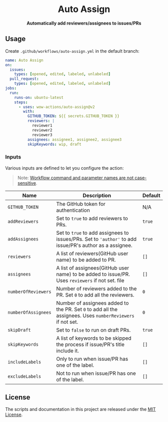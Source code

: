 <h1 align="center">Auto Assign</h1>
<p align="center"><strong>Automatically add reviewers/assignees to issues/PRs</strong></p>

## Usage

Create `.github/workflows/auto-assign.yml` in the default branch:

```yaml
name: Auto Assign
on:
  issues:
    types: [opened, edited, labeled, unlabeled]
  pull_request:
    types: [opened, edited, labeled, unlabeled]
jobs:
  run:
    runs-on: ubuntu-latest
    steps:
      - uses: wow-actions/auto-assign@v2
        with:
          GITHUB_TOKEN: ${{ secrets.GITHUB_TOKEN }}
          reviewers: |
            reviewer1
            reviewer2
            reviewer3
          assignees: assignee1, assignee2, assignee3
          skipKeywords: wip, draft
```

### Inputs

Various inputs are defined to let you configure the action:

> Note: [Workflow command and parameter names are not case-sensitive](https://docs.github.com/en/free-pro-team@latest/actions/reference/workflow-commands-for-github-actions#about-workflow-commands).

| Name                | Description                                                                                               | Default |
|---------------------|-----------------------------------------------------------------------------------------------------------|---------|
| `GITHUB_TOKEN`      | The GitHub token for authentication                                                                       | N/A     |
| `addReviewers`      | Set to `true` to add reviewers to PRs.                                                                    | `true`  |
| `addAssignees`      | Set to `true` to add assignees to issues/PRs. Set to `'author'` to add issue/PR's author as a assignee.   | `true`  |
| `reviewers`         | A list of reviewers(GitHub user name) to be added to PR.                                                  | `[]`    |
| `assignees`         | A list of assignees(GitHub user name) to be added to issue/PR. Uses `reviewers` if not set.  file         | `[]`    |
| `numberOfReviewers` | Number of reviewers added to the PR. Set `0` to add all the reviewers.                                    | `0`     |
| `numberOfAssignees` | Number of assignees added to the PR. Set `0` to add all the assignees. Uses `numberReviewers` if not set. | `0`     |
| `skipDraft`         | Set to `false` to run on draft PRs.                                                                       | `true`  |
| `skipKeywords`      | A list of keywords to be skipped the process if issue/PR's title include it.                              | `[]`    |
| `includeLabels`     | Only to run when issue/PR has one of the label.                                                           | `[]`    |
| `excludeLabels`     | Not to run when issue/PR has one of the label.                                                            | `[]`    |


## License

The scripts and documentation in this project are released under the [MIT License](LICENSE).
